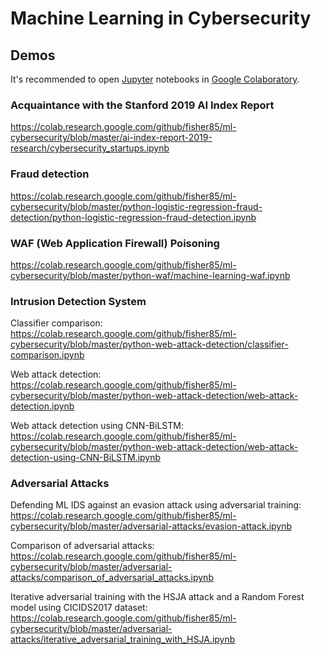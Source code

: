 # Machine Learning in Cybersecurity

## Demos

It's recommended to open [Jupyter](http://jupyter.org) notebooks in [Google Colabоratory](https://colab.research.google.com).

### Acquaintance with the Stanford 2019 AI Index Report

https://colab.research.google.com/github/fisher85/ml-cybersecurity/blob/master/ai-index-report-2019-research/cybersecurity_startups.ipynb

### Fraud detection

https://colab.research.google.com/github/fisher85/ml-cybersecurity/blob/master/python-logistic-regression-fraud-detection/python-logistic-regression-fraud-detection.ipynb

### WAF (Web Application Firewall) Poisoning

https://colab.research.google.com/github/fisher85/ml-cybersecurity/blob/master/python-waf/machine-learning-waf.ipynb

### Intrusion Detection System

Classifier comparison: https://colab.research.google.com/github/fisher85/ml-cybersecurity/blob/master/python-web-attack-detection/classifier-comparison.ipynb

Web attack detection: https://colab.research.google.com/github/fisher85/ml-cybersecurity/blob/master/python-web-attack-detection/web-attack-detection.ipynb

Web attack detection using CNN-BiLSTM: https://colab.research.google.com/github/fisher85/ml-cybersecurity/blob/master/python-web-attack-detection/web-attack-detection-using-CNN-BiLSTM.ipynb

### Adversarial Attacks

Defending ML IDS against an evasion attack using adversarial training: https://colab.research.google.com/github/fisher85/ml-cybersecurity/blob/master/adversarial-attacks/evasion-attack.ipynb

Comparison of adversarial attacks: https://colab.research.google.com/github/fisher85/ml-cybersecurity/blob/master/adversarial-attacks/comparison_of_adversarial_attacks.ipynb

Iterative adversarial training with the HSJA attack and a Random Forest model using CICIDS2017 dataset: https://colab.research.google.com/github/fisher85/ml-cybersecurity/blob/master/adversarial-attacks/iterative_adversarial_training_with_HSJA.ipynb
